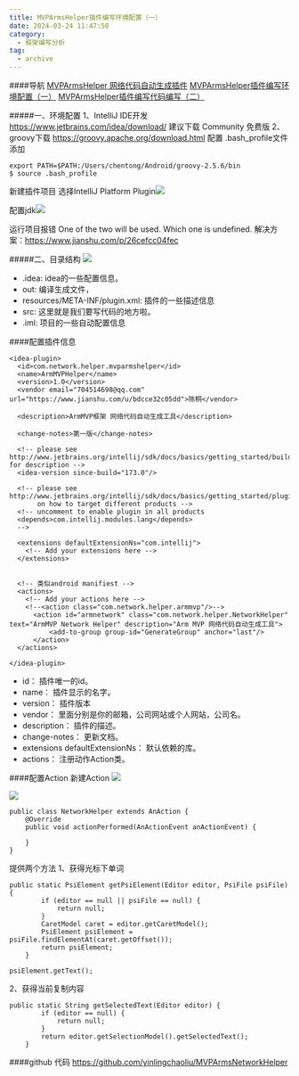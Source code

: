 ```yaml
---
title: MVPArmsHelper插件编写环境配置（一）
date: 2024-03-24 11:47:50
category:
  - 框架编写分析
tag:
  - archive
---
```

####导航
[MVPArmsHelper 网络代码自动生成插件](https://www.jianshu.com/p/13006b034211)
[MVPArmsHelper插件编写环境配置（一）](https://www.jianshu.com/p/35d40e172a63)
[MVPArmsHelper插件编写代码编写（二）](https://www.jianshu.com/p/cd0bd74f800b)

#####一、环境配置
1、IntelliJ IDE开发
https://www.jetbrains.com/idea/download/
建议下载 Community 免费版
2、groovy下载
https://groovy.apache.org/download.html
配置
.bash_profile文件添加
```
export PATH=$PATH:/Users/chentong/Android/groovy-2.5.6/bin
$ source .bash_profile
```
新建插件项目
选择IntelliJ Platform Plugin![](https://upload-images.jianshu.io/upload_images/5526061-d025d879a494a9d5.png?imageMogr2/auto-orient/strip%7CimageView2/2/w/1240)

配置jdk![](https://upload-images.jianshu.io/upload_images/5526061-76433321391c3c7c.png?imageMogr2/auto-orient/strip%7CimageView2/2/w/1240)

运行项目报错
One of the two will be used. Which one is undefined.
解决方案：https://www.jianshu.com/p/26cefcc04fec

#####二、目录结构
![](https://upload-images.jianshu.io/upload_images/5526061-d7f75f6b81d8df66.png?imageMogr2/auto-orient/strip%7CimageView2/2/w/1240)

* .idea: idea的一些配置信息。
* out: 编译生成文件，
* resources/META-INF/plugin.xml: 插件的一些描述信息
* src: 这里就是我们要写代码的地方啦。
* .iml: 项目的一些自动配置信息

####配置插件信息
```
<idea-plugin>
  <id>com.network.helper.mvparmshelper</id>
  <name>ArmMVPHelper</name>
  <version>1.0</version>
  <vendor email="704514698@qq.com" url="https://www.jianshu.com/u/bdcce32c05dd">陈桐</vendor>

  <description>ArmMVP框架 网络代码自动生成工具</description>

  <change-notes>第一版</change-notes>

  <!-- please see http://www.jetbrains.org/intellij/sdk/docs/basics/getting_started/build_number_ranges.html for description -->
  <idea-version since-build="173.0"/>

  <!-- please see http://www.jetbrains.org/intellij/sdk/docs/basics/getting_started/plugin_compatibility.html
       on how to target different products -->
  <!-- uncomment to enable plugin in all products
  <depends>com.intellij.modules.lang</depends>
  -->

  <extensions defaultExtensionNs="com.intellij">
    <!-- Add your extensions here -->
  </extensions>


  <!-- 类似android manifiest -->
  <actions>
    <!-- Add your actions here -->
    <!--<action class="com.network.helper.armmvp"/>-->
      <action id="armnetwork" class="com.network.helper.NetworkHelper" text="ArmMVP Network Helper" description="Arm MVP 网络代码自动生成工具">
          <add-to-group group-id="GenerateGroup" anchor="last"/>
      </action>
  </actions>

</idea-plugin>
```

* id： 插件唯一的id。
* name： 插件显示的名字。
* version： 插件版本
* vendor： 里面分别是你的邮箱，公司网站或个人网站，公司名。
* description： 插件的描述。
* change-notes： 更新文档。
* extensions defaultExtensionNs： 默认依赖的库。
* actions： 注册动作Action类。

####配置Action
新建Action
![](https://upload-images.jianshu.io/upload_images/5526061-d212fa65e344adbd.png?imageMogr2/auto-orient/strip%7CimageView2/2/w/1240)

![](https://upload-images.jianshu.io/upload_images/5526061-2fb2dae91f08a263.png?imageMogr2/auto-orient/strip%7CimageView2/2/w/1240)

```
public class NetworkHelper extends AnAction {
    @Override
    public void actionPerformed(AnActionEvent anActionEvent) {

    }
}

```
提供两个方法
1、获得光标下单词
```
public static PsiElement getPsiElement(Editor editor, PsiFile psiFile) {
        if (editor == null || psiFile == null) {
            return null;
        }
        CaretModel caret = editor.getCaretModel();
        PsiElement psiElement = psiFile.findElementAt(caret.getOffset());
        return psiElement;
    }

psiElement.getText();
```
2、获得当前复制内容
```
public static String getSelectedText(Editor editor) {
        if (editor == null) {
            return null;
        }
        return editor.getSelectionModel().getSelectedText();
    }
```

####github 代码
https://github.com/yinlingchaoliu/MVPArmsNetworkHelper
